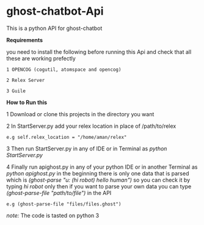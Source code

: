 # ghost-chatbot-Api

This is a python API for ghost-chatbot

**Requirements**

you need to install the following before running this Api and check that all these are working prefectly
    
    1 OPENCOG (cogutil, atomspace and opencog)
    
    2 Relex Server
    
    3 Guile
    

**How to Run this**

1 Download or clone this projects in the directory you want

2 In StartServer.py add your relex location in place of /path/to/relex

    e.g self.relex_location = "/home/aman/relex"

3 Then run StartServer.py in any of IDE or in Terminal as  _python StartServer.py_

4 Finally run apighost.py in any of your python IDE or in another Terminal as _python apighost.py_ in the beginning there is only one data that is parsed which is _(ghost-parse "u: (hi robot) hello human")_ so you can check it by typing _hi robot_ only then if you want to parse your own data you can type _(ghost-parse-file "path/to/file")_ in the API

    e.g (ghost-parse-file "files/files.ghost")  
  
 _note:_  The code is tasted on python 3
 